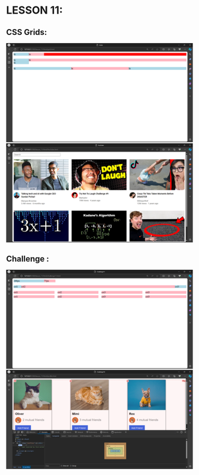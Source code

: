 # LESSON 11:
## CSS Grids:
![~](image-1.png)
![alt text](image.png)
## Challenge :
![alt text](image-3.png)
![alt text](image-2.png)
